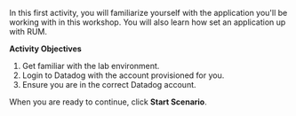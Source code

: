 In this first activity, you will familiarize yourself with the application you'll be working with in this workshop. You will also learn how set an application up with RUM.

**Activity Objectives**
1. Get familiar with the lab environment.
2. Login to Datadog with the account provisioned for you.
3. Ensure you are in the correct Datadog account.

When you are ready to continue, click **Start Scenario**.